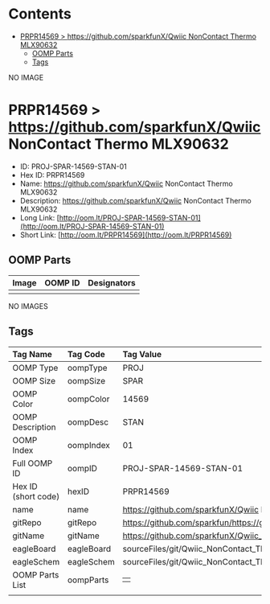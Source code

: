 



Contents
========

* [PRPR14569 > https://github.com/sparkfunX/Qwiic NonContact Thermo MLX90632](#prpr14569--httpsgithubcomsparkfunxqwiic-noncontact-thermo-mlx90632)
	* [OOMP Parts](#oomp-parts)
	* [Tags](#tags)
  
NO IMAGE  
# PRPR14569 > https://github.com/sparkfunX/Qwiic NonContact Thermo MLX90632

- ID: PROJ-SPAR-14569-STAN-01
- Hex ID: PRPR14569
- Name: https://github.com/sparkfunX/Qwiic NonContact Thermo MLX90632
- Description: https://github.com/sparkfunX/Qwiic NonContact Thermo MLX90632
- Long Link: [http://oom.lt/PROJ-SPAR-14569-STAN-01](http://oom.lt/PROJ-SPAR-14569-STAN-01)
- Short Link: [http://oom.lt/PRPR14569](http://oom.lt/PRPR14569)

## OOMP Parts
  

|Image|OOMP ID|Designators|
| :--- | :--- | :--- |
||||
  
NO IMAGES  
## Tags
  

|Tag Name|Tag Code|Tag Value|
| :--- | :--- | :--- |
|OOMP Type|oompType|PROJ|
|OOMP Size|oompSize|SPAR|
|OOMP Color|oompColor|14569|
|OOMP Description|oompDesc|STAN|
|OOMP Index|oompIndex|01|
|Full OOMP ID|oompID|PROJ-SPAR-14569-STAN-01|
|Hex ID (short code)|hexID|PRPR14569|
|name|name|https://github.com/sparkfunX/Qwiic NonContact Thermo MLX90632|
|gitRepo|gitRepo|https://github.com/sparkfun/https://github.com/sparkfunX/Qwiic_NonContact_Thermo_MLX90632|
|gitName|gitName|https://github.com/sparkfunX/Qwiic_NonContact_Thermo_MLX90632|
|eagleBoard|eagleBoard|sourceFiles/git/Qwiic_NonContact_Thermo_MLX90632/Hardware/Qwiic_NonContact_Thermo_MLX90632.brd|
|eagleSchem|eagleSchem|sourceFiles/git/Qwiic_NonContact_Thermo_MLX90632/Hardware/Qwiic_NonContact_Thermo_MLX90632.sch|
|OOMP Parts List|oompParts|<table><tr><td></td></tr></table>|
||||
